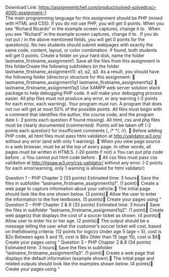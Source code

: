 Download Link: https://assignmentchef.com/product/solved-solvedcsci-4000-assignment-1
<br>
The main programming language for this assignment should be PHP (mixed with HTML and CSS). If you do not use PHP, you will get 0 points. When you see “Richard Ricardo” in the example screen captures, change it to . When you see “Richard” in the example screen captures, change it to . If you do not put / in the above mentioned fields, you will get 0 points for the question(s). No two students should submit webpages with exactly the same code, content, layout, or color combination. If found, both students will get 0 points. Create a folder on your hard disk, name the folder lastname_firstname_assignment1. Save all the files from this assignment in this folderCreate the following subfolders (in the folder lastname_firstname_assignment1): q1, q2, q3. As a result, you should have the following folder (directory) structure for this assignment:  lastname_firstname_assignment1q1 lastname_firstname_assignment1q2  lastname_firstname_assignment1q3 Use XAMPP web server solution stack package to help debugging PHP code. It will make your debugging process easier. All php files must not produce any error, or any warning (-2 points for each error, each warning). Your program must run. A program that does not run will get at most 50% of the possible points. All files must begin with a comment that identifies the author, the course code, and the program date (- 2 points each question if found missing). All html, css and php files must be clearly documented (commented). Points will be taken off (-2 points each question) for insufficient comments (, /* */, //).  Before adding PHP code, all html files must pass html validation at http://validator.w3.org/ without any error (and with only 1 warning).  When you view page source in a web browser, must be at the top of every page. In other words, all pages must be written in HTML5. (-20 points if not) o You can put php code before . o You cannot put html code before .  All css files must pass css validation at http://jigsaw.w3.org/css-validator/ without any error. (-2 points for each error/warning, only 1 warning is allowed for html validator)

Question 1 – PHP Chapter 2 (33 points) Estimated time: 3 hours Save the files in subfolder “lastname_firstname_assignment1q1”. (1 point) Create a web page to capture information about your vehicle. The initial page should look like the one shown below. (3 points) Allow the user to enter the information to the five textboxes. (5 points) Create your pages using “ Question 2 – PHP Chapter 2 &amp; 8 (33 points) Estimated time: 3 hours Save the files in subfolder “lastname_firstname_assignment1q2”. (1 point) Create web page(s) that displays the cost of a soccer ticket as shown. (4 points) Allow user to enter his or her age. (2 points) The output should be a message telling the user what the customer’s soccer ticket will cost, based on thefollowing criteria: (12 points for logic)o Under age 5 (age &lt; 5), cost is $2o Between ages 5 and 15, cost is $6o Older than 15 (age 15), cost is $8 Create your pages using “ Question 3 – PHP Chapter 2 &amp; 8 (34 points) Estimated time: 3 hours Save the files in subfolder “lastname_firstname_assignment1q3”. (1 point) Create a web page that displays the default information (example shown). The initial page and related outputs should look like the examples shown below. (4 points) Create your pages using “